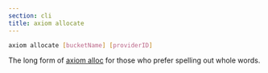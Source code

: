 ```yaml
---
section: cli
title: axiom allocate
---
```


```bash
axiom allocate [bucketName] [providerID]
```

The long form of [axiom alloc](#docs-cli-axiom-alloc) for those who prefer spelling out whole words.
